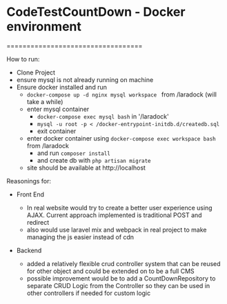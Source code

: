 # CodeTestCountDown - Docker environment
==================================

How to run:

  * Clone Project
  * ensure mysql is not already running on machine
  * Ensure docker installed and run 
    *  `docker-compose up -d nginx mysql workspace ` from /laradock (will take a while)
    * enter mysql container 
        * `docker-compose exec mysql bash` in '/laradock'
        * `mysql -u root -p < /docker-entrypoint-initdb.d/createdb.sql`
        * exit container 
    *  enter docker container using `docker-compose exec workspace bash` from /laradock
        * and run `composer install`
        * and create db with `php artisan migrate`
    * site should be available at http://localhost   
    
    
Reasonings for:
   
   * Front End 
        - In real website would try to create a better user experience using AJAX. Current approach implemented is traditional POST and redirect
        - also would use laravel mix and webpack in real project to make managing the js easier instead of cdn
        
   * Backend 
        - added a relatively flexible crud controller system that can be reused for other object and could be extended on to be a full CMS
        - possible improvement would be to add a CountDownRepository to separate CRUD Logic 
        from the Controller so they can be used in other controllers if needed for custom logic
          
